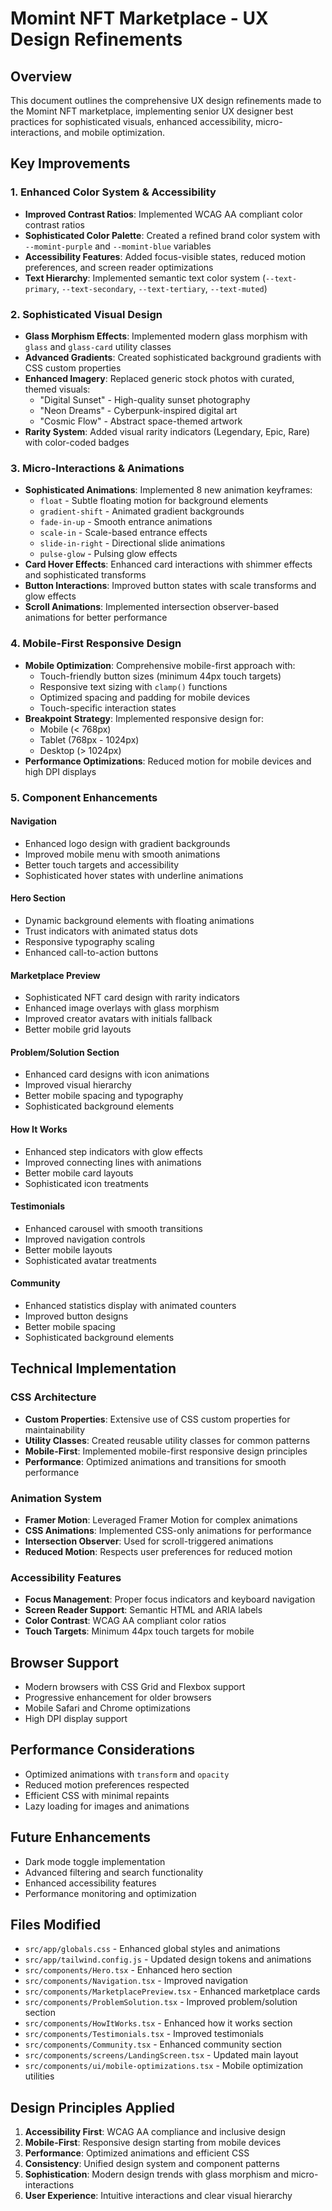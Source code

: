 # Momint NFT Marketplace - UX Design Refinements

## Overview
This document outlines the comprehensive UX design refinements made to the Momint NFT marketplace, implementing senior UX designer best practices for sophisticated visuals, enhanced accessibility, micro-interactions, and mobile optimization.

## Key Improvements

### 1. Enhanced Color System & Accessibility
- **Improved Contrast Ratios**: Implemented WCAG AA compliant color contrast ratios
- **Sophisticated Color Palette**: Created a refined brand color system with `--momint-purple` and `--momint-blue` variables
- **Accessibility Features**: Added focus-visible states, reduced motion preferences, and screen reader optimizations
- **Text Hierarchy**: Implemented semantic text color system (`--text-primary`, `--text-secondary`, `--text-tertiary`, `--text-muted`)

### 2. Sophisticated Visual Design
- **Glass Morphism Effects**: Implemented modern glass morphism with `glass` and `glass-card` utility classes
- **Advanced Gradients**: Created sophisticated background gradients with CSS custom properties
- **Enhanced Imagery**: Replaced generic stock photos with curated, themed visuals:
  - "Digital Sunset" - High-quality sunset photography
  - "Neon Dreams" - Cyberpunk-inspired digital art
  - "Cosmic Flow" - Abstract space-themed artwork
- **Rarity System**: Added visual rarity indicators (Legendary, Epic, Rare) with color-coded badges

### 3. Micro-Interactions & Animations
- **Sophisticated Animations**: Implemented 8 new animation keyframes:
  - `float` - Subtle floating motion for background elements
  - `gradient-shift` - Animated gradient backgrounds
  - `fade-in-up` - Smooth entrance animations
  - `scale-in` - Scale-based entrance effects
  - `slide-in-right` - Directional slide animations
  - `pulse-glow` - Pulsing glow effects
- **Card Hover Effects**: Enhanced card interactions with shimmer effects and sophisticated transforms
- **Button Interactions**: Improved button states with scale transforms and glow effects
- **Scroll Animations**: Implemented intersection observer-based animations for better performance

### 4. Mobile-First Responsive Design
- **Mobile Optimization**: Comprehensive mobile-first approach with:
  - Touch-friendly button sizes (minimum 44px touch targets)
  - Responsive text sizing with `clamp()` functions
  - Optimized spacing and padding for mobile devices
  - Touch-specific interaction states
- **Breakpoint Strategy**: Implemented responsive design for:
  - Mobile (< 768px)
  - Tablet (768px - 1024px)
  - Desktop (> 1024px)
- **Performance Optimizations**: Reduced motion for mobile devices and high DPI displays

### 5. Component Enhancements

#### Navigation
- Enhanced logo design with gradient backgrounds
- Improved mobile menu with smooth animations
- Better touch targets and accessibility
- Sophisticated hover states with underline animations

#### Hero Section
- Dynamic background elements with floating animations
- Trust indicators with animated status dots
- Responsive typography scaling
- Enhanced call-to-action buttons

#### Marketplace Preview
- Sophisticated NFT card design with rarity indicators
- Enhanced image overlays with glass morphism
- Improved creator avatars with initials fallback
- Better mobile grid layouts

#### Problem/Solution Section
- Enhanced card designs with icon animations
- Improved visual hierarchy
- Better mobile spacing and typography
- Sophisticated background elements

#### How It Works
- Enhanced step indicators with glow effects
- Improved connecting lines with animations
- Better mobile card layouts
- Sophisticated icon treatments

#### Testimonials
- Enhanced carousel with smooth transitions
- Improved navigation controls
- Better mobile layouts
- Sophisticated avatar treatments

#### Community
- Enhanced statistics display with animated counters
- Improved button designs
- Better mobile spacing
- Sophisticated background elements

## Technical Implementation

### CSS Architecture
- **Custom Properties**: Extensive use of CSS custom properties for maintainability
- **Utility Classes**: Created reusable utility classes for common patterns
- **Mobile-First**: Implemented mobile-first responsive design principles
- **Performance**: Optimized animations and transitions for smooth performance

### Animation System
- **Framer Motion**: Leveraged Framer Motion for complex animations
- **CSS Animations**: Implemented CSS-only animations for performance
- **Intersection Observer**: Used for scroll-triggered animations
- **Reduced Motion**: Respects user preferences for reduced motion

### Accessibility Features
- **Focus Management**: Proper focus indicators and keyboard navigation
- **Screen Reader Support**: Semantic HTML and ARIA labels
- **Color Contrast**: WCAG AA compliant color ratios
- **Touch Targets**: Minimum 44px touch targets for mobile

## Browser Support
- Modern browsers with CSS Grid and Flexbox support
- Progressive enhancement for older browsers
- Mobile Safari and Chrome optimizations
- High DPI display support

## Performance Considerations
- Optimized animations with `transform` and `opacity`
- Reduced motion preferences respected
- Efficient CSS with minimal repaints
- Lazy loading for images and animations

## Future Enhancements
- Dark mode toggle implementation
- Advanced filtering and search functionality
- Enhanced accessibility features
- Performance monitoring and optimization

## Files Modified
- `src/app/globals.css` - Enhanced global styles and animations
- `src/app/tailwind.config.js` - Updated design tokens and animations
- `src/components/Hero.tsx` - Enhanced hero section
- `src/components/Navigation.tsx` - Improved navigation
- `src/components/MarketplacePreview.tsx` - Enhanced marketplace cards
- `src/components/ProblemSolution.tsx` - Improved problem/solution section
- `src/components/HowItWorks.tsx` - Enhanced how it works section
- `src/components/Testimonials.tsx` - Improved testimonials
- `src/components/Community.tsx` - Enhanced community section
- `src/components/screens/LandingScreen.tsx` - Updated main layout
- `src/components/ui/mobile-optimizations.tsx` - Mobile optimization utilities

## Design Principles Applied
1. **Accessibility First**: WCAG AA compliance and inclusive design
2. **Mobile-First**: Responsive design starting from mobile devices
3. **Performance**: Optimized animations and efficient CSS
4. **Consistency**: Unified design system and component patterns
5. **Sophistication**: Modern design trends with glass morphism and micro-interactions
6. **User Experience**: Intuitive interactions and clear visual hierarchy
